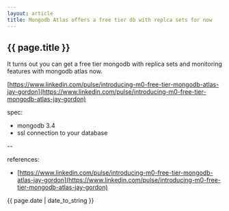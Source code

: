 ```yaml
---
layout: article
title: Mongodb Atlas offers a free tier db with replca sets for now 
---
```


## {{ page.title }}

It turns out you can get a free tier mongodb with replica sets and monitoring features with mongodb atlas now.

[https://www.linkedin.com/pulse/introducing-m0-free-tier-mongodb-atlas-jay-gordon](https://www.linkedin.com/pulse/introducing-m0-free-tier-mongodb-atlas-jay-gordon)

spec: 
- mongodb 3.4
- ssl connection to your database

--

references:

* [https://www.linkedin.com/pulse/introducing-m0-free-tier-mongodb-atlas-jay-gordon](https://www.linkedin.com/pulse/introducing-m0-free-tier-mongodb-atlas-jay-gordon)

{{ page.date | date_to_string }}









